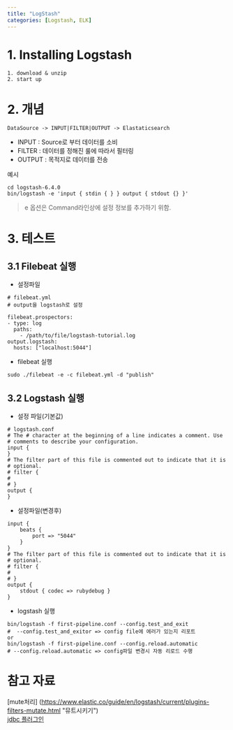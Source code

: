 ```yaml
---
title: "LogStash"
categories: [Logstash, ELK]
---
```



# 1. Installing Logstash
```
1. download & unzip 
2. start up 
```

# 2. 개념

``` DataSource -> INPUT|FILTER|OUTPUT -> Elastaticsearch ```

- INPUT 
 : Source로 부터 데이터를 소비
- FILTER 
 : 데이터를 정해진 룰에 따라서 필터링
- OUTPUT 
 : 목적지로 데이터를 전송

예시

```
cd logstash-6.4.0
bin/logstash -e 'input { stdin { } } output { stdout {} }'
```

> e 옵션은 Command라인상에 설정 정보를 추가하기 위함.


# 3. 테스트

## 3.1 Filebeat 실행

- 설정파일

```
# filebeat.yml 
# output을 logstash로 설정 

filebeat.prospectors:
- type: log
  paths:
    - /path/to/file/logstash-tutorial.log 
output.logstash:
  hosts: ["localhost:5044"]
```

- filebeat 실행 

```
sudo ./filebeat -e -c filebeat.yml -d "publish"
```

## 3.2 Logstash 실행 

- 설정 파일(기본값)

```
# logstash.conf
# The # character at the beginning of a line indicates a comment. Use
# comments to describe your configuration.
input {
}
# The filter part of this file is commented out to indicate that it is
# optional.
# filter {
#
# }
output {
}
```

- 설정파일(변경후)

```
input {
    beats {
        port => "5044"
    }
}
# The filter part of this file is commented out to indicate that it is
# optional.
# filter {
#
# }
output {
    stdout { codec => rubydebug }
}
```

- logstash 실행 

```
bin/logstash -f first-pipeline.conf --config.test_and_exit
#  --config.test_and_exitor => config file에 에러가 있는지 리포트
or
bin/logstash -f first-pipeline.conf --config.reload.automatic
# --config.reload.automatic => config파일 변경시 자동 리로드 수행
```
# 참고 자료
[mute처리] (https://www.elastic.co/guide/en/logstash/current/plugins-filters-mutate.html "뮤트시키기") <br/>
[jdbc 플러그인](https://discuss.elastic.co/t/jdbc-mssql-server-connection/44324/2 "jdbc플러그인") <br/>

